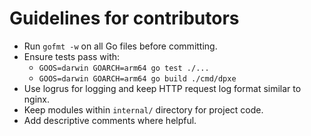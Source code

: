 # Guidelines for contributors

- Run `gofmt -w` on all Go files before committing.
- Ensure tests pass with:
  - `GOOS=darwin GOARCH=arm64 go test ./...`
  - `GOOS=darwin GOARCH=arm64 go build ./cmd/dpxe`
- Use logrus for logging and keep HTTP request log format similar to nginx.
- Keep modules within `internal/` directory for project code.
- Add descriptive comments where helpful.

